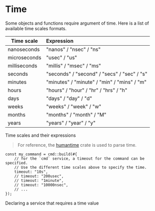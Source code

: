 # Time

Some objects and functions require argument of time.
Here is a list of available time scales formats.

| Time scale   |      Expression      |
|----------|:-------------|
| nanoseconds | "nanos" / "nsec" / "ns" |
| microseconds | "usec" / "us" |
| milliseconds | "millis" / "msec" / "ms" |
| seconds | "seconds" / "second" / "secs" / "sec" / "s" |
| minutes | "minutes" / "minute" / "min" / "mins" / "m" |
| hours | "hours" / "hour" / "hr" / "hrs" / "h" |
| days | "days" / "day" / "d" |
| weeks | "weeks" / "week" / "w" |
| months | "months" / "month" / "M" |
| years | "years" / "year" / "y" |
<p class="ann"> Time scales and their expressions </p>


> For reference, the [humantime](https://github.com/tailhook/humantime) crate is used to parse time.

```rust,ignore
const my_command = cmd::build(#{
    // for the `cmd` service, a timeout for the command can be specified.
    // Use the different time scales above to specify the time.
    timeout: "10s",
    // timeout: "200usec",
    // timeout: "1minute",
    // timeout: "10000nsec",
    // ...
});
```
<p class="ann"> Declaring a service that requires a time value </p>
